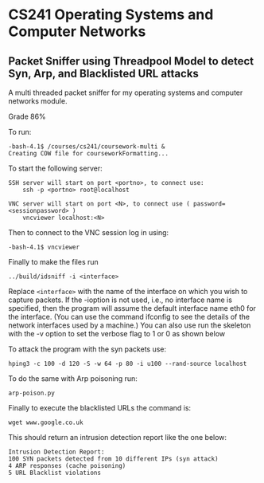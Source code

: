# CS241 Operating Systems and Computer Networks

## Packet Sniffer using Threadpool Model to detect Syn, Arp, and Blacklisted URL attacks

A multi threaded packet sniffer for my operating systems and computer networks module.

Grade 86%

To run:
```
-bash-4.1$ /courses/cs241/coursework-multi &
Creating COW file for courseworkFormatting...
```
To start the following server:
```
SSH server will start on port <portno>, to connect use:
    ssh -p <portno> root@localhost

VNC server will start on port <N>, to connect use ( password= <sessionpassword> )
    vncviewer localhost:<N>
```
Then to connect to the VNC session log in using:
```
-bash-4.1$ vncviewer
```
Finally to make the files run
```
../build/idsniff -i <interface> 
```
Replace `<interface>` with the name of the interface on which you wish to capture packets. If the -ioption is not used, i.e., no interface name is specified, then the program will assume the default interface name eth0 for the interface. (You can use the command ifconfig to see the details of the network interfaces used by a machine.)
You can also use run the skeleton with the -v option to set the verbose flag to 1 or 0 as shown below

To attack the program with the syn packets use:
```
hping3 -c 100 -d 120 -S -w 64 -p 80 -i u100 --rand-source localhost
```
To do the same with Arp poisoning run:
```
arp-poison.py
```
Finally to execute the blacklisted URLs the command is:
```
wget www.google.co.uk
```
This should return an intrusion detection report like the one below:
```
Intrusion Detection Report:
100 SYN packets detected from 10 different IPs (syn attack)
4 ARP responses (cache poisoning)
5 URL Blacklist violations
```

